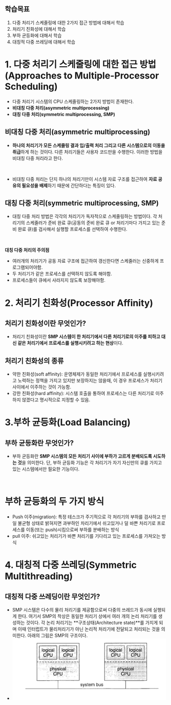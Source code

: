 ## 학습목표
1. 다중 처리기 스케줄링에 대한 2가지 접근 방법에 대해서 학습
2. 처리기 친화성에 대해서 학습
3. 부하 균등화에 대해서 학습
4. 대칭적 다중 쓰레딩에 대해서 학습

# 1. 다중 처리기 스케줄링에 대한 접근 방법(Approaches to Multiple-Processor Scheduling)
- 다중 처리기 시스템의 CPU 스케줄링하는 2가지 방법이 존재한다.
- **비대칭 다중 처리(asymmetric multiprocessing)**
- **대칭 다중 처리(symmetric multiprocessing, SMP)**

## 비대칭 다중 처리(asymmetric multiprocessing)
- **하나의 처리기가 모든 스케줄링 결과 입/출력 처리 그리고 다른 시스템으로의 이동을 취급**하게 하는 것이다. 다른 처리기들은 사용자 코드만을 수행한다. 이러한 방법을 비대칭 다중 처리라고 한다.
<br/>

- 비대칭 다중 처리는 단지 하나의 처리기만이 시스템 자료 구조를 접근하여 **자료 공유의 필요성을 배제**하기 때문에 간단하다는 특징이 있다.

## 대칭 다중 처리(symmetric multiprocessing, SMP)
- 대칭 다중 처리 방법은 각각의 처리기가 독자적으로 스케줄링하는 방법이다. 각 처리기의 스케줄러가 준비 완료 큐(공동의 준비 완료 큐 or 처리기마다 가지고 있는 준비 완료 큐)를 검사해서 실행할 프로세스를 선택하여 수행한다.
<br/>

**대칭 다중 처리의 주의점**
- 여러개의 처리기가 공동 자료 구조에 접근하여 갱신한다면 스케줄러는 신중하게 프로그램되어야함.
- 두 처리기가 같은 프로세스를 선택하지 않도록 해야함.
- 프로세스들이 큐에서 사라지지 않도록 보장해야함.

# 2. 처리기 친화성(Processor Affinity)
## 처리기 친화성이란 무엇인가?
- 처리기 친화성이란 **SMP 시스템이 한 처리기에서 다른 처리기로의 이주를 피하고 대신 같은 처리기에서 프로세스를 실행시키려고 하는 현상**이다.

## 처리기 친화성의 종류
- 약한 친화성(soft affinity): 운영체제가 동일한 처리기에서 프로세스를 실행시키려고 노력하는 정책을 가지고 있지만 보장하지는 않을때, 이 경우 프로세스가 처리기 사이에서 이주하는 것이 가능함.
- 강한 친화성(hard affinity): 시스템 호출을 통하여 프로세스는 다른 처리기로 이주하지 않겠다고 명시적으로 지정할 수 있음.

# 3.부하 균등화(Load Balancing)
## 부하 균등화란 무엇인가?
- 부하 균등화란 **SMP 시스템의 모든 처리기 사이에 부하가 고르게 분배되도록 시도하는 것**을 의미한다. 단, 부하 균등화 기능은 각 처리기가 자기 자신만의 큐를 가지고 있는 시스템에서만 필요한 기능이다.
<br/>

# 부하 균등화의 두 가지 방식
- Push 이주(migration): 특정 테스크가 주기적으로 각 처리기의 부하를 검사하고 만일 불균형 상태로 밝혀지면 과부하인 차리기에서 쉬고있거나 덜 바쁜 처리기로 프로세스를 이동(또는 push)시킴으로써 부하를 분배하는 방식
- pull 이주: 쉬고있는 처리기가 바쁜 처리기를 기다리고 있는 프로세스를 가져오는 방식

# 4. 대칭적 다중 쓰레딩(Symmetric Multithreading)
## 대칭적 다중 쓰레딩이란 무엇인가?
- SMP 시스템은 다수의 물리 처리기를 제공함으로써 다중의 쓰레드가 동시에 실행되게 한다. 여기서 SMP의 착상은 동일한 처리기 상에서 여러 개의 논리 처리기를 생성하는 것이다. 각 논리 처리기는 **구조상태(Architecture state)**를 가지게 되며 이때 인터럽트가 물리처리기가 아닌 논리적 처리기에 전달되고 처리되는 것을 의미한다. 아래의 그림은 SMP의 구조이다.
- ![alt text](image-20.png)